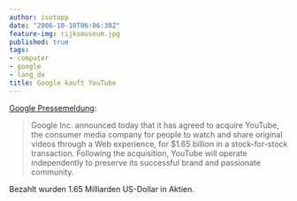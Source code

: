 ```yaml
---
author: isotopp
date: "2006-10-10T06:06:30Z"
feature-img: rijksmuseum.jpg
published: true
tags:
- computer
- google
- lang_de
title: Google kauft YouTube
---
```


[Google Pressemeldung](http://www.google.com/press/pressrel/google_youtube.html):

> Google Inc. announced today that it has agreed to acquire YouTube, the consumer media company for people to watch and share original videos through a Web experience, for $1.65 billion in a stock-for-stock transaction.
> Following the acquisition, YouTube will operate independently to preserve its successful brand and passionate community.

Bezahlt wurden 1.65 Milliarden US-Dollar in Aktien.
